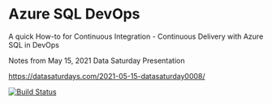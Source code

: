# Azure SQL DevOps
A quick How-to for Continuous Integration - Continuous Delivery with Azure SQL in DevOps

Notes from May 15, 2021 Data Saturday Presentation

https://datasaturdays.com/2021-05-15-datasaturday0008/

[![Build Status](https://patientfirst.visualstudio.com/SQL/_apis/build/status/Build%20Covid%20DacPac)](https://patientfirst.visualstudio.com/SQL/_build/latest?definitionId=60)
